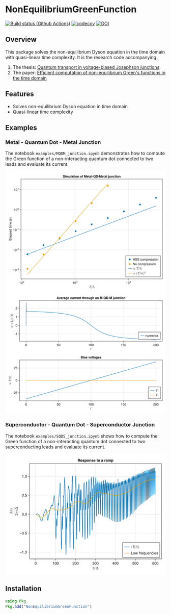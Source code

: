 # NonEquilibriumGreenFunction

[![Build status (Github Actions)](https://github.com/BaptisteLamic/NonEquilibriumGreenFunction.jl/workflows/CI/badge.svg)](https://github.com/BaptisteLamic/NonEquilibriumGreenFunction.jl/actions)
[![codecov](https://codecov.io/gh/BaptisteLamic/NonEquilibriumGreenFunction.jl/branch/main/graph/badge.svg?token=BHAETIA0KL)](https://codecov.io/gh/BaptisteLamic/NonEquilibriumGreenFunction.jl)
[![DOI](https://zenodo.org/badge/623330633.svg)](https://zenodo.org/badge/latestdoi/623330633)

## Overview

This package solves the non-equilibrium Dyson equation in the time domain with quasi-linear time complexity. It is the research code accompanying:

1. The thesis: [Quantum transport in voltage-biased Josephson junctions](https://www.theses.fr/s210157#)
2. The paper: [Efficient computation of non-equilibrium Green's functions in the time domain](https://arxiv.org/html/2410.11057v1)

## Features

- Solves non-equilibrium Dyson equation in time domain
- Quasi-linear time complexity 

## Examples

### Metal - Quantum Dot - Metal Junction

The notebook `examples/MQDM_junction.ipynb` demonstrates how to compute the Green function of a non-interacting quantum dot connected to two leads and evaluate its current.

![Benchmark_QD_equilibrium](examples/QD_benchmark.svg)
![QD_Iavr](examples/average_current_QD.svg)

### Superconductor - Quantum Dot - Superconductor Junction

The notebook `examples/SQDS_junction.ipynb` shows how to compute the Green function of a non-interacting quantum dot connected to two superconducting leads and evaluate its current.

![QD_Iavr](examples/transient_current_SQDS.svg)

## Installation

```julia
using Pkg
Pkg.add("NonEquilibriumGreenFunction")